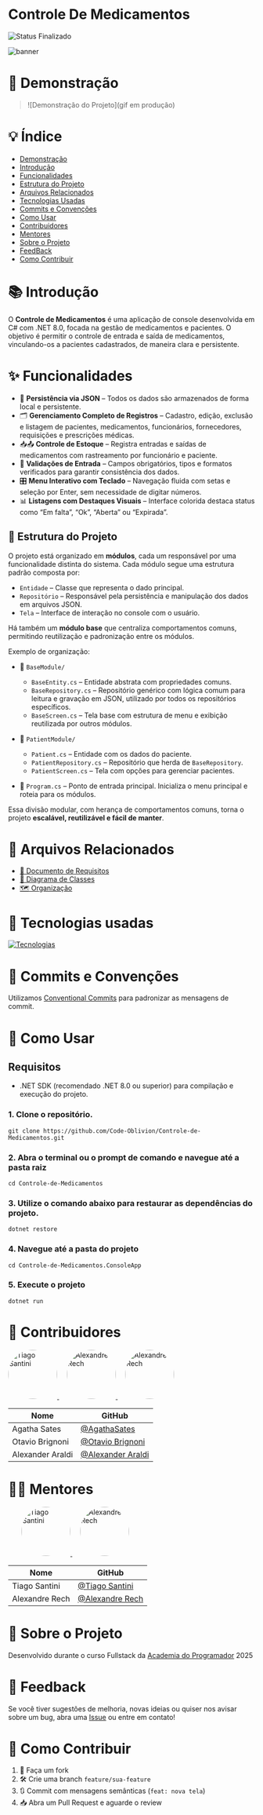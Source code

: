 ﻿# Controle De Medicamentos
![Status Finalizado](https://img.shields.io/badge/Status-Finalizado-green?color=Green)

![banner](https://i.imgur.com/vdeYeV6.png)

# 📌 Demonstração

>![Demonstração do Projeto](gif em produção)


# 💡 Índice
- [Demonstração](#demonstracao)
- [Introdução](#introducao)
- [Funcionalidades](#funcionalidades)
- [Estrutura do Projeto](#estrutura-do-projeto)
- [Arquivos Relacionados](#arquivos-relacionados)
- [Tecnologias Usadas](#tecnologias-usadas)
- [Commits e Convenções](#commits-e-convencoes)
- [Como Usar](#como-usar)
- [Contribuidores](#contribuidores)
- [Mentores](#mentores)
- [Sobre o Projeto](#sobre-o-projeto)
- [FeedBack](#feedback)
- [Como Contribuir](#como-contribuir)

# 📚 Introdução

O **Controle de Medicamentos** é uma aplicação de console desenvolvida em C# com .NET 8.0, focada na gestão de medicamentos e pacientes. O objetivo é permitir o controle de entrada e saída de medicamentos, vinculando-os a pacientes cadastrados, de maneira clara e persistente.


# ✨ Funcionalidades

- 💾 **Persistência via JSON** – Todos os dados são armazenados de forma local e persistente.
- 🗂️ **Gerenciamento Completo de Registros** – Cadastro, edição, exclusão e listagem de pacientes, medicamentos, funcionários, fornecedores, requisições e prescrições médicas.
- 📥📤 **Controle de Estoque** – Registra entradas e saídas de medicamentos com rastreamento por funcionário e paciente.
- 🧾 **Validações de Entrada** – Campos obrigatórios, tipos e formatos verificados para garantir consistência dos dados.
- 🎛️ **Menu Interativo com Teclado** – Navegação fluida com setas e seleção por Enter, sem necessidade de digitar números.
- 📊 **Listagens com Destaques Visuais** – Interface colorida destaca status como “Em falta”, “Ok”, “Aberta” ou “Expirada”.



## 🧱 Estrutura do Projeto

O projeto está organizado em **módulos**, cada um responsável por uma funcionalidade distinta do sistema. Cada módulo segue uma estrutura padrão composta por:

- `Entidade` – Classe que representa o dado principal.
- `Repositório` – Responsável pela persistência e manipulação dos dados em arquivos JSON.
- `Tela` – Interface de interação no console com o usuário.

Há também um **módulo base** que centraliza comportamentos comuns, permitindo reutilização e padronização entre os módulos.

Exemplo de organização:

- 📁 `BaseModule/`
  - `BaseEntity.cs` – Entidade abstrata com propriedades comuns.
  - `BaseRepository.cs` – Repositório genérico com lógica comum para leitura e gravação em JSON, utilizado por todos os repositórios específicos.
  - `BaseScreen.cs` – Tela base com estrutura de menu e exibição reutilizada por outros módulos.

  
- 📁 `PatientModule/`
  - `Patient.cs` – Entidade com os dados do paciente.
  - `PatientRepository.cs` – Repositório que herda de `BaseRepository`.
  - `PatientScreen.cs` – Tela com opções para gerenciar pacientes.

- 📁 `Program.cs` – Ponto de entrada principal. Inicializa o menu principal e roteia para os módulos.

Essa divisão modular, com herança de comportamentos comuns, torna o projeto **escalável, reutilizável e fácil de manter**.

# 📁 Arquivos Relacionados

- [📄 Documento de Requisitos](https://github.com/Code-Oblivion/Controle-de-Medicamentos/blob/master/Controle-de-Medicamentos.ConsoleApp/Docs/requisitos.pdf)
- [🧠 Diagrama de Classes](https://github.com/Code-Oblivion/Controle-de-Medicamentos/blob/master/Controle-de-Medicamentos.ConsoleApp/Docs/diagrama.png)
- [🗺️ Organização](https://github.com/Code-Oblivion/Controle-de-Medicamentos/blob/master/Controle-de-Medicamentos.ConsoleApp/Docs/organizacao.png)

# 🔧 Tecnologias usadas

[![Tecnologias](https://skillicons.dev/icons?i=git,github,cs,dotnet,visualstudio)](https://skillicons.dev)

# 🧠 Commits e Convenções

Utilizamos [Conventional Commits](https://www.conventionalcommits.org/pt-br/v1.0.0/) para padronizar as mensagens de commit.

# 💾 Como Usar

## Requisitos

- .NET SDK (recomendado .NET 8.0 ou superior) para compilação e execução do projeto.

### 1. Clone o repositório.
 
```
git clone https://github.com/Code-Oblivion/Controle-de-Medicamentos.git
```
### 2. Abra o terminal ou o prompt de comando e navegue até a pasta raiz

```
cd Controle-de-Medicamentos
```

### 3. Utilize o comando abaixo para restaurar as dependências do projeto.

```
dotnet restore
```

### 4. Navegue até a pasta do projeto

```
cd Controle-de-Medicamentos.ConsoleApp
```

### 5. Execute o projeto

```
dotnet run
```

# 👥 Contribuidores

<p align="left">
  <a href="https://github.com/AgathaSates">
    <img src="https://github.com/AgathaSates.png" width="100" style="border-radius: 50%;" alt="Tiago Santini"/>
  </a>
  &nbsp;&nbsp;&nbsp;
  <a href="https://github.com/otaviobrignoni">
    <img src="https://github.com/otaviobrignoni.png" width="100" style="border-radius: 50%;" alt="Alexandre Rech"/>
  </a>
    &nbsp;&nbsp;&nbsp;
  <a href="https://github.com/AlexAraldi">
    <img src="https://github.com/AlexAraldi.png" width="100" style="border-radius: 50%;" alt="Alexandre Rech"/>
  </a>
</p>

| Nome | GitHub |
|------|--------|
| Agatha Sates | [@AgathaSates](https://github.com/AgathaSates) |
| Otavio Brignoni | [@Otavio Brignoni](https://github.com/otaviobrignoni) |
| Alexander Araldi | [@Alexander Araldi](https://github.com/AlexAraldi) |

# 👨‍🏫 Mentores

<p align="left" style="margin-left: 27px;">
  <a href="https://github.com/tiagosantini">
    <img src="https://github.com/tiagosantini.png" width="100" style="border-radius: 50%;" alt="Tiago Santini"/>
  </a>
  &nbsp;&nbsp;&nbsp;
  <a href="https://github.com/alexandre-rech-lages">
    <img src="https://github.com/alexandre-rech-lages.png" width="100" style="border-radius: 50%;" alt="Alexandre Rech"/>
  </a>
</p>


| Nome | GitHub |
|------|--------|
| Tiago Santini | [@Tiago Santini](https://github.com/tiagosantini) |
| Alexandre Rech | [@Alexandre Rech](https://github.com/alexandre-rech-lages) |

# 🏫 Sobre o Projeto

Desenvolvido durante o curso Fullstack da [Academia do Programador](https://academiadoprogramador.net) 2025

# 💬 Feedback

Se você tiver sugestões de melhoria, novas ideias ou quiser nos avisar sobre um bug, abra uma [Issue](https://github.com/Code-Oblivion/Controle-de-Medicamentos/issues) ou entre em contato!

# 🤝 Como Contribuir

1. 🍴 Faça um fork
2. 🛠️ Crie uma branch `feature/sua-feature`
3. 🔃 Commit com mensagens semânticas (`feat: nova tela`)
4. 📥 Abra um Pull Request e aguarde o review
